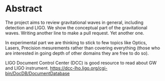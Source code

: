 # Abstract

The project aims to review gravitational waves in general, including detection and LIGO. 
We show the conceptual part of the gravitational waves.
Writing another line to make a pull request.
Yet another one. 

In experimental part we are thinking to stick to few topics like Optics, Lasers, Precision mesurements rather than covering everything (those who are interested in going depth of other domains they are free to do so).  

LIGO Document Control Center (DCC) is good resource to read about GW and LIGO instrument. 
https://dcc-lho.ligo.org/cgi-bin/DocDB/DocumentDatabase